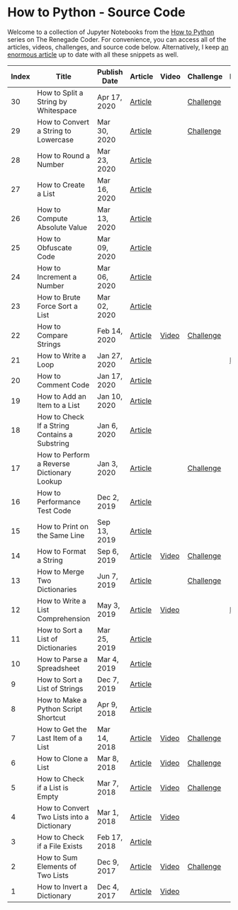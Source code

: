 # How to Python - Source Code

Welcome to a collection of Jupyter Notebooks from the [How to Python][1] series on The Renegade Coder. For convenience, you can access all of the articles, videos, challenges, and source code below. Alternatively, I keep [an enormous article][25] up to date with all these snippets as well.

| Index | Title | Publish Date | Article | Video | Challenge | Notebook |
|-------|-------|--------------|---------|-------|-----------|----------|
| 30 | How to Split a String by Whitespace | Apr 17, 2020 | [Article][34] | | [Challenge][45] | |
| 29 | How to Convert a String to Lowercase | Mar 30, 2020 | [Article][33] | | [Challenge][44] | |
| 28 | How to Round a Number | Mar 23, 2020 | [Article][32] | | | |
| 27 | How to Create a List | Mar 16, 2020 | [Article][31] | | | |
| 26 | How to Compute Absolute Value | Mar 13, 2020 | [Article][30] | | | |
| 25 | How to Obfuscate Code | Mar 09, 2020 | [Article][29] | | | |
| 24 | How to Increment a Number | Mar 06, 2020 | [Article][28] | | | |
| 23 | How to Brute Force Sort a List | Mar 02, 2020 | [Article][27] | | | |
| 22 | How to Compare Strings | Feb 14, 2020 | [Article][26] | [Video][43] | [Challenge][46] | |
| 21 | How to Write a Loop | Jan 27, 2020 | [Article][4] | | | [Notebook][24] | 
| 20 | How to Comment Code | Jan 17, 2020 | [Article][5] | | | |
| 19 | How to Add an Item to a List | Jan 10, 2020 | [Article][6] | | | |
| 18 | How to Check If a String Contains a Substring | Jan 6, 2020 | [Article][7] | | | |
| 17 | How to Perform a Reverse Dictionary Lookup | Jan 3, 2020 | [Article][8] | | [Challenge][48] | |
| 16 | How to Performance Test Code | Dec 2, 2019 | [Article][9] | | | |
| 15 | How to Print on the Same Line | Sep 13, 2019 | [Article][10] | | | |
| 14 | How to Format a String | Sep 6, 2019 | [Article][11] | [Video][42] | [Challenge][53] | |
| 13 | How to Merge Two Dictionaries | Jun 7, 2019 | [Article][12] | | [Challenge][47] | |
| 12 | How to Write a List Comprehension | May 3, 2019 | [Article][2] | [Video][39] | | [Notebook][3] |
| 11 | How to Sort a List of Dictionaries | Mar 25, 2019 | [Article][13] | | | |
| 10 | How to Parse a Spreadsheet | Mar 4, 2019 | [Article][14] | | | |
| 9 | How to Sort a List of Strings | Dec 7, 2019 | [Article][15] | | | |
| 8 | How to Make a Python Script Shortcut | Apr 9, 2018 | [Article][16] | | | |
| 7 | How to Get the Last Item of a List | Mar 14, 2018 | [Article][17] | [Video][41] | [Challenge][52] | |
| 6 | How to Clone a List | Mar 8, 2018 | [Article][18] | [Video][40] | [Challenge][51] | |
| 5 | How to Check if a List is Empty | Mar 7, 2018 | [Article][19] | [Video][35] | [Challenge][49] | | 
| 4 | How to Convert Two Lists into a Dictionary | Mar 1, 2018 | [Article][20] | [Video][38] | | |
| 3 | How to Check if a File Exists | Feb 17, 2018 | [Article][21] | | | |
| 2 | How to Sum Elements of Two Lists | Dec 9, 2017 | [Article][22] | [Video][37] | [Challenge][50] | |
| 1 | How to Invert a Dictionary | Dec 4, 2017 | [Article][23] | [Video][36] | | |

[1]: https://therenegadecoder.com/series/how-to-python/
[2]: https://therenegadecoder.com/code/how-to-write-a-list-comprehension-in-python/
[3]: https://colab.research.google.com/github/TheRenegadeCoder/how-to-python-code/blob/master/notebooks/how_to_write_a_list_comprehension.ipynb
[4]: https://therenegadecoder.com/code/how-to-write-a-loop-in-python/
[5]: https://therenegadecoder.com/code/how-to-comment-code-in-python/
[6]: https://therenegadecoder.com/code/how-to-add-an-item-to-a-list-in-python/
[7]: https://therenegadecoder.com/code/how-to-check-if-a-string-contains-a-substring-in-python/
[8]: https://therenegadecoder.com/code/how-to-perform-a-reverse-dictionary-lookup-in-python/
[9]: https://therenegadecoder.com/code/how-to-performance-test-python-code/
[10]: https://therenegadecoder.com/code/how-to-print-on-the-same-line-in-python/
[11]: https://therenegadecoder.com/code/how-to-format-a-string-in-python/
[12]: https://therenegadecoder.com/code/how-to-merge-two-dictionaries-in-python/
[13]: https://therenegadecoder.com/code/how-to-sort-a-list-of-dictionaries-in-python/
[14]: https://therenegadecoder.com/code/how-to-parse-a-spreadsheet-in-python/
[15]: https://therenegadecoder.com/code/how-to-sort-a-list-of-strings-in-python/
[16]: https://therenegadecoder.com/code/how-to-make-a-python-script-shortcut-with-arguments/
[17]: https://therenegadecoder.com/code/how-to-get-the-last-item-of-a-list-in-python/
[18]: https://therenegadecoder.com/code/how-to-clone-a-list-in-python/
[19]: https://therenegadecoder.com/code/how-to-check-if-a-list-is-empty-in-python/
[20]: https://therenegadecoder.com/code/how-to-convert-two-lists-into-a-dictionary-in-python/
[21]: https://therenegadecoder.com/code/how-to-check-if-a-file-exists-in-python/
[22]: https://therenegadecoder.com/code/how-to-sum-elements-of-two-lists-in-python/
[23]: https://therenegadecoder.com/code/how-to-invert-a-dictionary-in-python/
[24]: https://colab.research.google.com/github/TheRenegadeCoder/how-to-python-code/blob/master/notebooks/how_to_write_a_loop.ipynb
[25]: https://therenegadecoder.com/code/python-code-snippets-for-everyday-problems/
[26]: https://therenegadecoder.com/code/how-to-compare-strings-in-python/
[27]: https://therenegadecoder.com/code/how-to-brute-force-sort-a-list-in-python/
[28]: https://therenegadecoder.com/code/how-to-increment-a-number-in-python/
[29]: https://therenegadecoder.com/code/how-to-obfuscate-code-in-python/
[30]: https://therenegadecoder.com/code/how-to-compute-absolute-value-in-python/
[31]: https://therenegadecoder.com/code/how-to-create-a-list-in-python/
[32]: https://therenegadecoder.com/code/how-to-round-a-number-in-python/
[33]: https://therenegadecoder.com/code/how-to-convert-a-string-to-lowercase-in-python/
[34]: https://therenegadecoder.com/code/how-to-split-a-string-by-whitespace-in-python/
[35]: https://www.youtube.com/watch?v=k1lE5QxNAM4
[36]: https://www.youtube.com/watch?v=lN5qX73H2Bc
[37]: https://www.youtube.com/watch?v=-ueWDzP88eQ
[38]: https://www.youtube.com/watch?v=SPmFkdfD_Ho
[39]: https://www.youtube.com/watch?v=AEG8D4h7kls
[40]: https://www.youtube.com/watch?v=ZMCte_LHml0
[41]: https://www.youtube.com/watch?v=wAJ1Nlk-T7w
[42]: https://www.youtube.com/watch?v=qZMYur8VRlU
[43]: https://www.youtube.com/watch?v=EO1_Pa6wSQs
[44]: https://twitter.com/RenegadeCoder94/status/1264975318126919680
[45]: https://twitter.com/RenegadeCoder94/status/1264971395747979265
[46]: https://twitter.com/RenegadeCoder94/status/1261037244493770756
[47]: https://twitter.com/RenegadeCoder94/status/1255254175832780800
[48]: https://twitter.com/RenegadeCoder94/status/1251974523018260486
[49]: https://twitter.com/RenegadeCoder94/status/1251963427842654218
[50]: https://twitter.com/RenegadeCoder94/status/1251952416205033473
[51]: https://twitter.com/RenegadeCoder94/status/1251764535716990976
[52]: https://twitter.com/RenegadeCoder94/status/1251753023858188292
[53]: https://twitter.com/RenegadeCoder94/status/1251746937080029184
